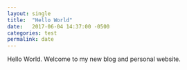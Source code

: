 ```yaml
---
layout: single
title:  "Hello World"
date:   2017-06-04 14:37:00 -0500
categories: test
permalink: date
---
```

Hello World. Welcome to my new blog and personal website.
